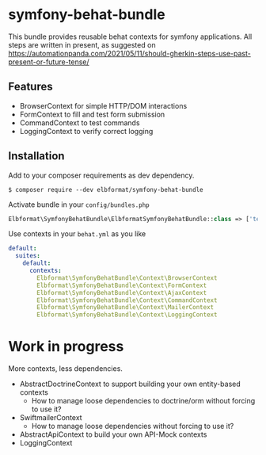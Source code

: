 # symfony-behat-bundle
This bundle provides reusable behat contexts for symfony applications.
All steps are written in present, as suggested on https://automationpanda.com/2021/05/11/should-gherkin-steps-use-past-present-or-future-tense/

## Features
* BrowserContext for simple HTTP/DOM interactions
* FormContext to fill and test form submission
* CommandContext to test commands
* LoggingContext to verify correct logging

## Installation

Add to your composer requirements as dev dependency.
```console
$ composer require --dev elbformat/symfony-behat-bundle
```

Activate bundle in your `config/bundles.php`
```php
Elbformat\SymfonyBehatBundle\ElbformatSymfonyBehatBundle::class => ['test' => true],
```

Use contexts in your `behat.yml` as you like
```yaml
default:
  suites:
    default:
      contexts:
        Elbformat\SymfonyBehatBundle\Context\BrowserContext
        Elbformat\SymfonyBehatBundle\Context\FormContext
        Elbformat\SymfonyBehatBundle\Context\AjaxContext
        Elbformat\SymfonyBehatBundle\Context\CommandContext
        Elbformat\SymfonyBehatBundle\Context\MailerContext
        Elbformat\SymfonyBehatBundle\Context\LoggingContext
```

# Work in progress
More contexts, less dependencies.
* AbstractDoctrineContext to support building your own entity-based contexts
  * How to manage loose dependencies to doctrine/orm without forcing to use it?
* SwiftmailerContext
  * How to manage loose dependencies without forcing to use it?
* AbstractApiContext to build your own API-Mock contexts
* LoggingContext
